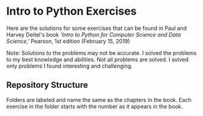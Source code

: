 # Intro to Python Exercises

Here are the solutions for some exercises that can be found in Paul and Harvey Deitel's book *'Intro to Python for Computer Science and Data Science,'* Pearson, 1st edition (February 15, 2019)

Note: Solutions to the problems may not be accurate. I solved the problems to my best knowledge and abilities. Not all problems are solved. I solved only problems I found interesting and challenging.

## Repository Structure

Folders are labeled and name the same as the chapters in the book. Each exercise in the folder starts with the number as it appears in the book.